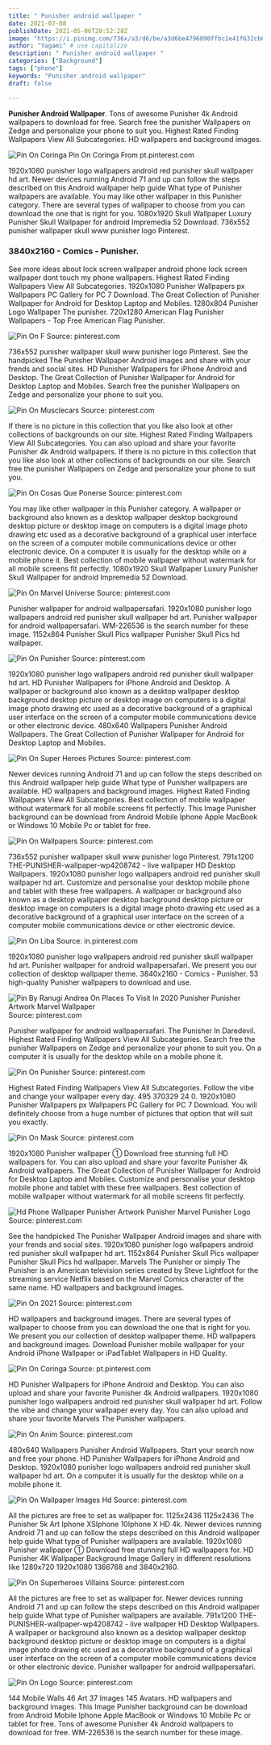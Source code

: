 ```yaml
---
title: " Punisher android wallpaper "
date: 2021-07-08
publishDate: 2021-05-06T20:52:28Z
image: "https://i.pinimg.com/736x/a3/d6/be/a3d6be4796090ffbc1e41f632cb684be.jpg"
author: "Yagami" # use capitalize
description: " Punisher android wallpaper "
categories: ["Background"]
tags: ["phone"]
keywords: "Punisher android wallpaper"
draft: false

---
```



**Punisher Android Wallpaper**. Tons of awesome Punisher 4k Android wallpapers to download for free. Search free the punisher Wallpapers on Zedge and personalize your phone to suit you. Highest Rated Finding Wallpapers View All Subcategories. HD wallpapers and background images.

![Pin On Coringa](https://i.pinimg.com/originals/d9/e8/a6/d9e8a62fe5f4c7f9b20ff5fc53249009.jpg "Pin On Coringa")
Pin On Coringa From pt.pinterest.com


1920x1080 punisher logo wallpapers android red punisher skull wallpaper hd art. Newer devices running Android 71 and up can follow the steps described on this Android wallpaper help guide What type of Punisher wallpapers are available. You may like other wallpaper in this Punisher category. There are several types of wallpaper to choose from you can download the one that is right for you. 1080x1920 Skull Wallpaper Luxury Punisher Skull Wallpaper for android Impremedia 52 Download. 736x552 punisher wallpaper skull www punisher logo Pinterest.

### 3840x2160 - Comics - Punisher.

See more ideas about lock screen wallpaper android phone lock screen wallpaper dont touch my phone wallpapers. Highest Rated Finding Wallpapers View All Subcategories. 1920x1080 Punisher Wallpapers px Wallpapers PC Gallery for PC 7 Download. The Great Collection of Punisher Wallpaper for Android for Desktop Laptop and Mobiles. 1280x804 Punisher Logo Wallpaper The punisher. 720x1280 American Flag Punisher Wallpapers - Top Free American Flag Punisher.


![Pin On F](https://i.pinimg.com/originals/2a/30/ca/2a30ca9d6447258e646b83c8d60fff20.jpg "Pin On F")
Source: pinterest.com

736x552 punisher wallpaper skull www punisher logo Pinterest. See the handpicked The Punisher Wallpaper Android images and share with your frends and social sites. HD Punisher Wallpapers for iPhone Android and Desktop. The Great Collection of Punisher Wallpaper for Android for Desktop Laptop and Mobiles. Search free the punisher Wallpapers on Zedge and personalize your phone to suit you.

![Pin On Musclecars](https://i.pinimg.com/originals/47/44/b3/4744b30efec705b5c4ccc28d2e6521f6.jpg "Pin On Musclecars")
Source: pinterest.com

If there is no picture in this collection that you like also look at other collections of backgrounds on our site. Highest Rated Finding Wallpapers View All Subcategories. You can also upload and share your favorite Punisher 4k Android wallpapers. If there is no picture in this collection that you like also look at other collections of backgrounds on our site. Search free the punisher Wallpapers on Zedge and personalize your phone to suit you.

![Pin On Cosas Que Ponerse](https://i.pinimg.com/originals/dd/e3/70/dde37068626af82d7739e557be949bc7.png "Pin On Cosas Que Ponerse")
Source: pinterest.com

You may like other wallpaper in this Punisher category. A wallpaper or background also known as a desktop wallpaper desktop background desktop picture or desktop image on computers is a digital image photo drawing etc used as a decorative background of a graphical user interface on the screen of a computer mobile communications device or other electronic device. On a computer it is usually for the desktop while on a mobile phone it. Best collection of mobile wallpaper without watermark for all mobile screens fit perfectly. 1080x1920 Skull Wallpaper Luxury Punisher Skull Wallpaper for android Impremedia 52 Download.

![Pin On Marvel Universe](https://i.pinimg.com/originals/16/6d/e7/166de75f7ff2f84eb8dcdd5ab5014de0.jpg "Pin On Marvel Universe")
Source: pinterest.com

Punisher wallpaper for android wallpapersafari. 1920x1080 punisher logo wallpapers android red punisher skull wallpaper hd art. Punisher wallpaper for android wallpapersafari. WM-226536 is the search number for these image. 1152x864 Punisher Skull Pics wallpaper Punisher Skull Pics hd wallpaper.

![Pin On Punisher](https://i.pinimg.com/originals/32/67/85/3267853e021a0bd571bf84b095568850.jpg "Pin On Punisher")
Source: pinterest.com

1920x1080 punisher logo wallpapers android red punisher skull wallpaper hd art. HD Punisher Wallpapers for iPhone Android and Desktop. A wallpaper or background also known as a desktop wallpaper desktop background desktop picture or desktop image on computers is a digital image photo drawing etc used as a decorative background of a graphical user interface on the screen of a computer mobile communications device or other electronic device. 480x640 Wallpapers Punisher Android Wallpapers. The Great Collection of Punisher Wallpaper for Android for Desktop Laptop and Mobiles.

![Pin On Super Heroes Pictures](https://i.pinimg.com/originals/c0/c8/cf/c0c8cf42e86cada0ae112c73feace30e.jpg "Pin On Super Heroes Pictures")
Source: pinterest.com

Newer devices running Android 71 and up can follow the steps described on this Android wallpaper help guide What type of Punisher wallpapers are available. HD wallpapers and background images. Highest Rated Finding Wallpapers View All Subcategories. Best collection of mobile wallpaper without watermark for all mobile screens fit perfectly. This Image Punisher background can be download from Android Mobile Iphone Apple MacBook or Windows 10 Mobile Pc or tablet for free.

![Pin On Wallpapers](https://i.pinimg.com/originals/8d/e4/e0/8de4e0098a47ae80364fb9fe34060d58.jpg "Pin On Wallpapers")
Source: pinterest.com

736x552 punisher wallpaper skull www punisher logo Pinterest. 791x1200 THE-PUNISHER-wallpaper-wp4208742 - live wallpaper HD Desktop Wallpapers. 1920x1080 punisher logo wallpapers android red punisher skull wallpaper hd art. Customize and personalise your desktop mobile phone and tablet with these free wallpapers. A wallpaper or background also known as a desktop wallpaper desktop background desktop picture or desktop image on computers is a digital image photo drawing etc used as a decorative background of a graphical user interface on the screen of a computer mobile communications device or other electronic device.

![Pin On Liba](https://i.pinimg.com/736x/4c/d1/5d/4cd15d14852f1c6c72ab0f5ba3394da4.jpg "Pin On Liba")
Source: in.pinterest.com

1920x1080 punisher logo wallpapers android red punisher skull wallpaper hd art. Punisher wallpaper for android wallpapersafari. We present you our collection of desktop wallpaper theme. 3840x2160 - Comics - Punisher. 53 high-quality Punisher wallpapers to download and use.

![Pin By Ranugi Andrea On Places To Visit In 2020 Punisher Punisher Artwork Marvel Wallpaper](https://i.pinimg.com/736x/30/d5/32/30d5322a8444a015da4c82c34ea2fdeb.jpg "Pin By Ranugi Andrea On Places To Visit In 2020 Punisher Punisher Artwork Marvel Wallpaper")
Source: pinterest.com

Punisher wallpaper for android wallpapersafari. The Punisher In Daredevil. Highest Rated Finding Wallpapers View All Subcategories. Search free the punisher Wallpapers on Zedge and personalize your phone to suit you. On a computer it is usually for the desktop while on a mobile phone it.

![Pin On Punisher](https://i.pinimg.com/originals/03/25/98/032598862631e08458cecaeaddd73e14.jpg "Pin On Punisher")
Source: pinterest.com

Highest Rated Finding Wallpapers View All Subcategories. Follow the vibe and change your wallpaper every day. 495 370329 24 0. 1920x1080 Punisher Wallpapers px Wallpapers PC Gallery for PC 7 Download. You will definitely choose from a huge number of pictures that option that will suit you exactly.

![Pin On Mask](https://i.pinimg.com/originals/79/a4/b9/79a4b906a583bfd11d4af5b8f23420f3.png "Pin On Mask")
Source: pinterest.com

1920x1080 Punisher wallpaper ① Download free stunning full HD wallpapers for. You can also upload and share your favorite Punisher 4k Android wallpapers. The Great Collection of Punisher Wallpaper for Android for Desktop Laptop and Mobiles. Customize and personalise your desktop mobile phone and tablet with these free wallpapers. Best collection of mobile wallpaper without watermark for all mobile screens fit perfectly.

![Hd Phone Wallpaper Punisher Artwork Punisher Marvel Punisher Logo](https://i.pinimg.com/originals/ad/04/f5/ad04f5e70680e38c60f066a74299679e.jpg "Hd Phone Wallpaper Punisher Artwork Punisher Marvel Punisher Logo")
Source: pinterest.com

See the handpicked The Punisher Wallpaper Android images and share with your frends and social sites. 1920x1080 punisher logo wallpapers android red punisher skull wallpaper hd art. 1152x864 Punisher Skull Pics wallpaper Punisher Skull Pics hd wallpaper. Marvels The Punisher or simply The Punisher is an American television series created by Steve Lightfoot for the streaming service Netflix based on the Marvel Comics character of the same name. HD wallpapers and background images.

![Pin On 2021](https://i.pinimg.com/originals/c5/37/bd/c537bdfd94c1b17a56ffcabc4d26d2bb.jpg "Pin On 2021")
Source: pinterest.com

HD wallpapers and background images. There are several types of wallpaper to choose from you can download the one that is right for you. We present you our collection of desktop wallpaper theme. HD wallpapers and background images. Download Punisher mobile wallpaper for your Android iPhone Wallpaper or iPadTablet Wallpapers in HD Quality.

![Pin On Coringa](https://i.pinimg.com/originals/d9/e8/a6/d9e8a62fe5f4c7f9b20ff5fc53249009.jpg "Pin On Coringa")
Source: pt.pinterest.com

HD Punisher Wallpapers for iPhone Android and Desktop. You can also upload and share your favorite Punisher 4k Android wallpapers. 1920x1080 punisher logo wallpapers android red punisher skull wallpaper hd art. Follow the vibe and change your wallpaper every day. You can also upload and share your favorite Marvels The Punisher wallpapers.

![Pin On Anim](https://i.pinimg.com/originals/92/c7/a7/92c7a7227a1908b4e994fdc68c21ad88.jpg "Pin On Anim")
Source: pinterest.com

480x640 Wallpapers Punisher Android Wallpapers. Start your search now and free your phone. HD Punisher Wallpapers for iPhone Android and Desktop. 1920x1080 punisher logo wallpapers android red punisher skull wallpaper hd art. On a computer it is usually for the desktop while on a mobile phone it.

![Pin On Wallpaper Images Hd](https://i.pinimg.com/originals/ac/d5/e6/acd5e63ceeda6e8079b82a653aea6c60.jpg "Pin On Wallpaper Images Hd")
Source: pinterest.com

All the pictures are free to set as wallpaper for. 1125x2436 1125x2436 The Punisher 5k Art Iphone XSIphone 10Iphone X HD 4k. Newer devices running Android 71 and up can follow the steps described on this Android wallpaper help guide What type of Punisher wallpapers are available. 1920x1080 Punisher wallpaper ① Download free stunning full HD wallpapers for. HD Punisher 4K Wallpaper Background Image Gallery in different resolutions like 1280x720 1920x1080 1366768 and 3840x2160.

![Pin On Superheroes Villains](https://i.pinimg.com/originals/f3/6c/8d/f36c8d7cbee64cd976b42a958d8b5cad.jpg "Pin On Superheroes Villains")
Source: pinterest.com

All the pictures are free to set as wallpaper for. Newer devices running Android 71 and up can follow the steps described on this Android wallpaper help guide What type of Punisher wallpapers are available. 791x1200 THE-PUNISHER-wallpaper-wp4208742 - live wallpaper HD Desktop Wallpapers. A wallpaper or background also known as a desktop wallpaper desktop background desktop picture or desktop image on computers is a digital image photo drawing etc used as a decorative background of a graphical user interface on the screen of a computer mobile communications device or other electronic device. Punisher wallpaper for android wallpapersafari.

![Pin On Logo](https://i.pinimg.com/736x/a3/d6/be/a3d6be4796090ffbc1e41f632cb684be.jpg "Pin On Logo")
Source: pinterest.com

144 Mobile Walls 46 Art 37 Images 145 Avatars. HD wallpapers and background images. This Image Punisher background can be download from Android Mobile Iphone Apple MacBook or Windows 10 Mobile Pc or tablet for free. Tons of awesome Punisher 4k Android wallpapers to download for free. WM-226536 is the search number for these image.

